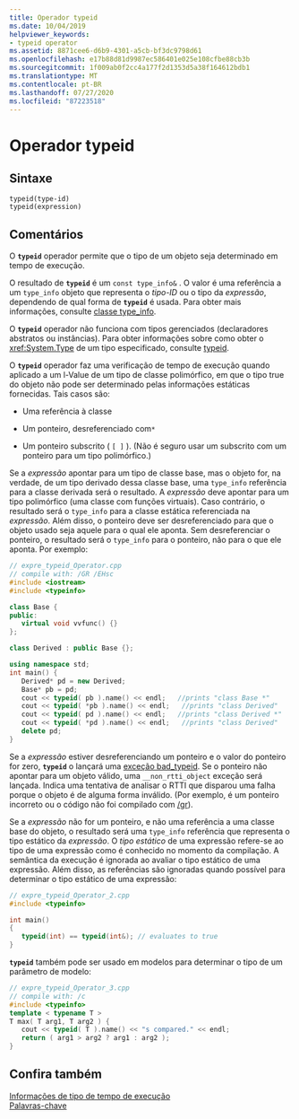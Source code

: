 ```yaml
---
title: Operador typeid
ms.date: 10/04/2019
helpviewer_keywords:
- typeid operator
ms.assetid: 8871cee6-d6b9-4301-a5cb-bf3dc9798d61
ms.openlocfilehash: e17b88d81d9987ec586401e025e108cfbe88cb3b
ms.sourcegitcommit: 1f009ab0f2cc4a177f2d1353d5a38f164612bdb1
ms.translationtype: MT
ms.contentlocale: pt-BR
ms.lasthandoff: 07/27/2020
ms.locfileid: "87223518"
---
```

# <a name="typeid-operator"></a>Operador typeid

## <a name="syntax"></a>Sintaxe

```
typeid(type-id)
typeid(expression)
```

## <a name="remarks"></a>Comentários

O **`typeid`** operador permite que o tipo de um objeto seja determinado em tempo de execução.

O resultado de **`typeid`** é um `const type_info&` . O valor é uma referência a um `type_info` objeto que representa o *tipo-ID* ou o tipo da *expressão*, dependendo de qual forma de **`typeid`** é usada. Para obter mais informações, consulte [classe type_info](../cpp/type-info-class.md).

O **`typeid`** operador não funciona com tipos gerenciados (declaradores abstratos ou instâncias). Para obter informações sobre como obter o <xref:System.Type> de um tipo especificado, consulte [typeid](../extensions/typeid-cpp-component-extensions.md).

O **`typeid`** operador faz uma verificação de tempo de execução quando aplicado a um l-Value de um tipo de classe polimórfico, em que o tipo true do objeto não pode ser determinado pelas informações estáticas fornecidas. Tais casos são:

- Uma referência à classe

- Um ponteiro, desreferenciado com`*`

- Um ponteiro subscrito ( `[ ]` ). (Não é seguro usar um subscrito com um ponteiro para um tipo polimórfico.)

Se a *expressão* apontar para um tipo de classe base, mas o objeto for, na verdade, de um tipo derivado dessa classe base, uma `type_info` referência para a classe derivada será o resultado. A *expressão* deve apontar para um tipo polimórfico (uma classe com funções virtuais). Caso contrário, o resultado será o `type_info` para a classe estática referenciada na *expressão*. Além disso, o ponteiro deve ser desreferenciado para que o objeto usado seja aquele para o qual ele aponta. Sem desreferenciar o ponteiro, o resultado será o `type_info` para o ponteiro, não para o que ele aponta. Por exemplo:

```cpp
// expre_typeid_Operator.cpp
// compile with: /GR /EHsc
#include <iostream>
#include <typeinfo>

class Base {
public:
   virtual void vvfunc() {}
};

class Derived : public Base {};

using namespace std;
int main() {
   Derived* pd = new Derived;
   Base* pb = pd;
   cout << typeid( pb ).name() << endl;   //prints "class Base *"
   cout << typeid( *pb ).name() << endl;   //prints "class Derived"
   cout << typeid( pd ).name() << endl;   //prints "class Derived *"
   cout << typeid( *pd ).name() << endl;   //prints "class Derived"
   delete pd;
}
```

Se a *expressão* estiver desreferenciando um ponteiro e o valor do ponteiro for zero, **`typeid`** o lançará uma [exceção bad_typeid](../cpp/bad-typeid-exception.md). Se o ponteiro não apontar para um objeto válido, uma `__non_rtti_object` exceção será lançada. Indica uma tentativa de analisar o RTTI que disparou uma falha porque o objeto é de alguma forma inválido. (Por exemplo, é um ponteiro incorreto ou o código não foi compilado com [/gr](../build/reference/gr-enable-run-time-type-information.md)).

Se a *expressão* não for um ponteiro, e não uma referência a uma classe base do objeto, o resultado será uma `type_info` referência que representa o tipo estático da *expressão*. O *tipo estático* de uma expressão refere-se ao tipo de uma expressão como é conhecido no momento da compilação. A semântica da execução é ignorada ao avaliar o tipo estático de uma expressão. Além disso, as referências são ignoradas quando possível para determinar o tipo estático de uma expressão:

```cpp
// expre_typeid_Operator_2.cpp
#include <typeinfo>

int main()
{
   typeid(int) == typeid(int&); // evaluates to true
}
```

**`typeid`** também pode ser usado em modelos para determinar o tipo de um parâmetro de modelo:

```cpp
// expre_typeid_Operator_3.cpp
// compile with: /c
#include <typeinfo>
template < typename T >
T max( T arg1, T arg2 ) {
   cout << typeid( T ).name() << "s compared." << endl;
   return ( arg1 > arg2 ? arg1 : arg2 );
}
```

## <a name="see-also"></a>Confira também

[Informações de tipo de tempo de execução](../cpp/run-time-type-information.md)\
[Palavras-chave](../cpp/keywords-cpp.md)
